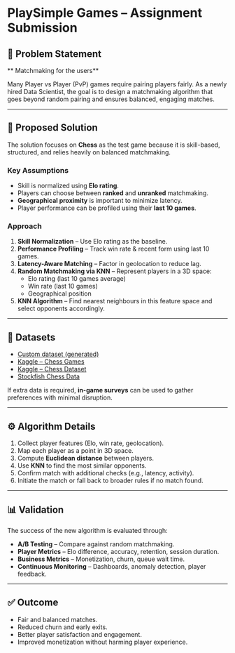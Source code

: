 # PlaySimple Games – Assignment Submission


## 📌 Problem Statement
** Matchmaking for the users**

Many Player vs Player (PvP) games require pairing players fairly. As a newly hired Data Scientist, the goal is to design a matchmaking algorithm that goes beyond random pairing and ensures balanced, engaging matches.  

---

## 🎯 Proposed Solution
The solution focuses on **Chess** as the test game because it is skill-based, structured, and relies heavily on balanced matchmaking.

### Key Assumptions
- Skill is normalized using **Elo rating**.  
- Players can choose between **ranked** and **unranked** matchmaking.  
- **Geographical proximity** is important to minimize latency.  
- Player performance can be profiled using their **last 10 games**.  

### Approach
1. **Skill Normalization** – Use Elo rating as the baseline.  
2. **Performance Profiling** – Track win rate & recent form using last 10 games.  
3. **Latency-Aware Matching** – Factor in geolocation to reduce lag.  
4. **Random Matchmaking via KNN** – Represent players in a 3D space:  
   - Elo rating (last 10 games average)  
   - Win rate (last 10 games)  
   - Geographical position  
5. **KNN Algorithm** – Find nearest neighbours in this feature space and select opponents accordingly.  

---

## 📂 Datasets
- [Custom dataset (generated)](https://tinyurl.com/ymkxb34m)  
- [Kaggle – Chess Games](https://www.kaggle.com/datasets/arevel/chess-games)  
- [Kaggle – Chess Dataset](https://www.kaggle.com/datasets/datasnaek/chess)  
- [Stockfish Chess Data](https://stockfishchess.org/)  

If extra data is required, **in-game surveys** can be used to gather preferences with minimal disruption.  

---

## ⚙️ Algorithm Details
1. Collect player features (Elo, win rate, geolocation).  
2. Map each player as a point in 3D space.  
3. Compute **Euclidean distance** between players.  
4. Use **KNN** to find the most similar opponents.  
5. Confirm match with additional checks (e.g., latency, activity).  
6. Initiate the match or fall back to broader rules if no match found.  

---

## 📊 Validation
The success of the new algorithm is evaluated through:

- **A/B Testing** – Compare against random matchmaking.  
- **Player Metrics** – Elo difference, accuracy, retention, session duration.  
- **Business Metrics** – Monetization, churn, queue wait time.  
- **Continuous Monitoring** – Dashboards, anomaly detection, player feedback.  

---

## ✅ Outcome
- Fair and balanced matches.  
- Reduced churn and early exits.  
- Better player satisfaction and engagement.  
- Improved monetization without harming player experience.  

